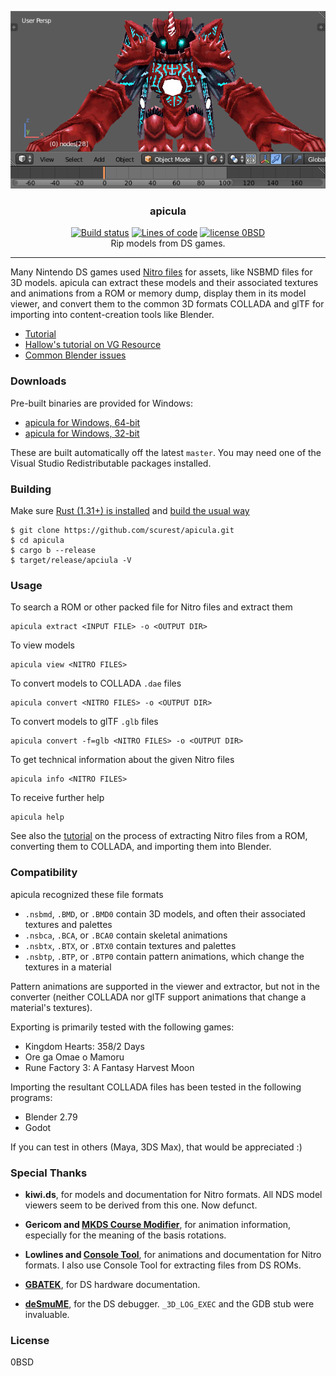 <p align=center><img src="frontispiece.gif" alt="Ore ga Omae o Mamoru model in Blender"></p>
<h3 align=center>apicula</h3>
<p align=center>
<a href="https://ci.appveyor.com/project/scurest/apicula"><img src="https://ci.appveyor.com/api/projects/status/bavh9qh25mbta41x?svg=true" alt="Build status"></a>
<a href="https://github.com/XAMPPRocky/tokei"><img src="https://tokei.rs/b1/github/scurest/apicula?category=code" alt="Lines of code"></a>
<a href="LICENSE"><img src="https://img.shields.io/badge/license-0BSD-lightgrey.svg" alt="license 0BSD"></a>
<br>
Rip models from DS games.
</p>

-----

Many Nintendo DS games used [Nitro
files](https://wiki.vg-resource.com/wiki/Nintendo_DS#NITRO_File_Formats) for
assets, like NSBMD files for 3D models. apicula can extract these models and
their associated textures and animations from a ROM or memory dump, display them
in its model viewer, and convert them to the common 3D formats COLLADA and glTF
for importing into content-creation tools like Blender.

* [Tutorial](https://github.com/scurest/apicula/wiki/TUTORIAL)
* [Hallow's tutorial on VG Resource](https://www.vg-resource.com/thread-32332.html)
* [Common Blender issues](https://github.com/scurest/apicula/wiki/BLENDER)


### Downloads

Pre-built binaries are provided for Windows:

* [apicula for Windows, 64-bit](https://s3.amazonaws.com/apicula/apicula-latest-x86_64-pc-windows-msvc.zip)
* [apicula for Windows, 32-bit](https://s3.amazonaws.com/apicula/apicula-latest-i686-pc-windows-msvc.zip)

These are built automatically off the latest `master`. You may need one of the Visual Studio
Redistributable packages installed.


### Building

Make sure [Rust (1.31+) is installed](https://rustup.rs/) and [build the usual
way](https://doc.rust-lang.org/cargo/guide/working-on-an-existing-project.html)

    $ git clone https://github.com/scurest/apicula.git
    $ cd apicula
    $ cargo b --release
    $ target/release/apciula -V


### Usage

To search a ROM or other packed file for Nitro files and extract them

    apicula extract <INPUT FILE> -o <OUTPUT DIR>

To view models

    apicula view <NITRO FILES>

To convert models to COLLADA `.dae` files

    apicula convert <NITRO FILES> -o <OUTPUT DIR>

To convert models to glTF `.glb` files

    apicula convert -f=glb <NITRO FILES> -o <OUTPUT DIR>

To get technical information about the given Nitro files

    apicula info <NITRO FILES>

To receive further help

    apicula help

See also the [tutorial](https://github.com/scurest/apicula/wiki/TUTORIAL) on the
process of extracting Nitro files from a ROM, converting them to COLLADA, and
importing them into Blender.


### Compatibility

apicula recognized these file formats

* `.nsbmd`, `.BMD`, or `.BMD0` contain 3D models, and often their associated
  textures and palettes
* `.nsbca`, `.BCA`, or `.BCA0` contain skeletal animations
* `.nsbtx`, `.BTX`, or `.BTX0` contain textures and palettes
* `.nsbtp`, `.BTP`, or `.BTP0` contain pattern animations, which change the
  textures in a material

Pattern animations are supported in the viewer and extractor, but not in the
converter (neither COLLADA nor glTF support animations that change a material's
textures).

Exporting is primarily tested with the following games:

* Kingdom Hearts: 358/2 Days
* Ore ga Omae o Mamoru
* Rune Factory 3: A Fantasy Harvest Moon

Importing the resultant COLLADA files has been tested in the following programs:

* Blender 2.79
* Godot

If you can test in others (Maya, 3DS Max), that would be appreciated :)


### Special Thanks

* **kiwi.ds**, for models and documentation for Nitro formats. All NDS model viewers seem to be
  derived from this one. Now defunct.

* **Gericom and [MKDS Course Modifier](https://gbatemp.net/threads/mkds-course-modifier.299444/)**,
  for animation information, especially for the meaning of the basis rotations.

* **Lowlines and [Console Tool](http://llref.emutalk.net/projects/ctool/)**, for animations and
  documentation for Nitro formats. I also use Console Tool for extracting files from DS ROMs.

* **[GBATEK](http://problemkaputt.de/gbatek.htm#ds3dvideo)**, for DS hardware documentation.

* **[deSmuME](http://desmume.org/)**, for the DS debugger. `_3D_LOG_EXEC` and the GDB stub were
  invaluable.


### License

0BSD
